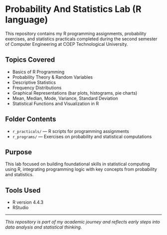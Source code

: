 # Probability And Statistics Lab (R language)

This repository contains my R programming assignments, probability exercises, and statistics practicals completed during the second semester of Computer Engineering at COEP Technological University.

## Topics Covered

- Basics of R Programming
- Probability Theory & Random Variables
- Descriptive Statistics
- Frequency Distributions
- Graphical Representations (bar plots, histograms, pie charts)
- Mean, Median, Mode, Variance, Standard Deviation
- Statistical Functions and Visualization in R

## Folder Contents

- `r_practicals/` — R scripts for programming assignments
- `r_programs/` — Exercises on probability and statistical computations

## Purpose

This lab focused on building foundational skills in statistical computing using R, integrating programming logic with key concepts from probability and statistics.

## Tools Used

- R version 4.4.3
- RStudio
---

_This repository is part of my academic journey and reflects early steps into data analysis and statistical thinking._
